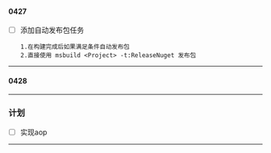 #### 0427

- [ ] 添加自动发布包任务

  ~~~
  1.在构建完成后如果满足条件自动发布包
  2.直接使用 msbuild <Project> -t:ReleaseNuget 发布包
  ~~~

---

#### 0428


---

### 计划

- [ ] 实现aop
---